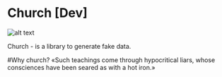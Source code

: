 # Church [Dev]


![alt text](http://graphiccave.com/wp-content/uploads/2015/04/TwoTowers-Catholic-Church.png)

Church - is a library to generate fake data.



#Why church?
«Such teachings come through hypocritical liars, whose consciences have been seared as with a hot iron.»
